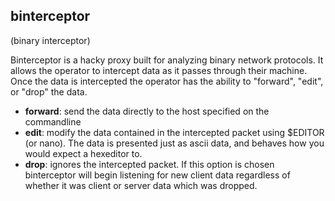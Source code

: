 binterceptor
------------
(binary interceptor)

Binterceptor is a hacky proxy built for analyzing binary network protocols. It allows the operator to intercept data as it passes through their machine. Once the data is intercepted the operator has the ability to "forward", "edit", or "drop" the data.

* __forward__: send the data directly to the host specified on the commandline
* __edit__: modify the data contained in the intercepted packet using $EDITOR (or nano). The data is presented just as ascii data, and behaves how you would expect a hexeditor to.
* __drop__: ignores the intercepted packet. If this option is chosen binterceptor will begin listening for new client data regardless of whether it was client or server data which was dropped.
